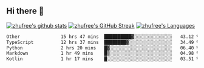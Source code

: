 ## Hi there 👋
[![zhufree's github stats](https://github-readme-stats.vercel.app/api?username=zhufree&show_icons=true&count_private=true)](https://github.com/anuraghazra/github-readme-stats)
[![zhufree's GitHub Streak](https://streak-stats.demolab.com/?user=zhufree)](https://git.io/streak-stats)
[![zhufree's Languages](https://github-readme-stats.vercel.app/api/top-langs/?username=zhufree&layout=compact&langs_count=10)](https://github.com/anuraghazra/github-readme-stats)
<!--START_SECTION:waka-->

```txt
Other               15 hrs 47 mins  ██████████▓░░░░░░░░░░░░░░   43.12 %
TypeScript          12 hrs 37 mins  ████████▓░░░░░░░░░░░░░░░░   34.49 %
Python              2 hrs 20 mins   █▓░░░░░░░░░░░░░░░░░░░░░░░   06.40 %
Markdown            1 hr 49 mins    █▒░░░░░░░░░░░░░░░░░░░░░░░   04.98 %
Kotlin              1 hr 17 mins    █░░░░░░░░░░░░░░░░░░░░░░░░   03.51 %
```

<!--END_SECTION:waka-->

<!--
**zhufree/zhufree** is a ✨ _special_ ✨ repository because its `README.md` (this file) appears on your GitHub profile.

Here are some ideas to get you started:

- 🔭 I’m currently working on ...
- 🌱 I’m currently learning ...
- 👯 I’m looking to collaborate on ...
- 🤔 I’m looking for help with ...
- 💬 Ask me about ...
- 📫 How to reach me: ...
- 😄 Pronouns: ...
- ⚡ Fun fact: ...
-->
